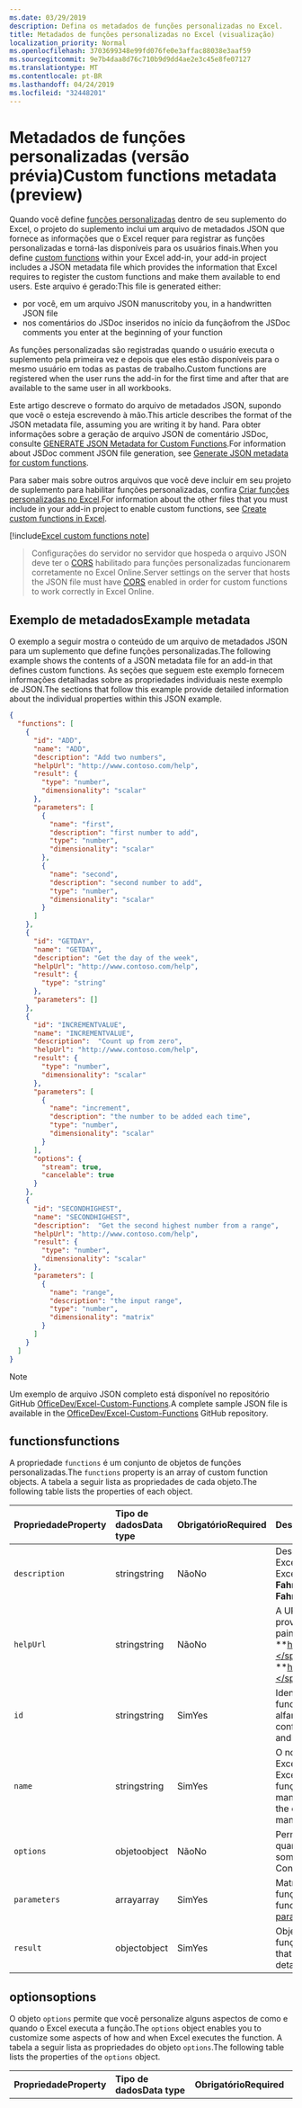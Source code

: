 ```yaml
---
ms.date: 03/29/2019
description: Defina os metadados de funções personalizadas no Excel.
title: Metadados de funções personalizadas no Excel (visualização)
localization_priority: Normal
ms.openlocfilehash: 3703699348e99fd076fe0e3affac88038e3aaf59
ms.sourcegitcommit: 9e7b4daa8d76c710b9d9dd4ae2e3c45e8fe07127
ms.translationtype: MT
ms.contentlocale: pt-BR
ms.lasthandoff: 04/24/2019
ms.locfileid: "32448201"
---
```

# <a name="custom-functions-metadata-preview"></a><span data-ttu-id="3dd47-103">Metadados de funções personalizadas (versão prévia)</span><span class="sxs-lookup"><span data-stu-id="3dd47-103">Custom functions metadata (preview)</span></span>

<span data-ttu-id="3dd47-104">Quando você define [funções personalizadas](custom-functions-overview.md) dentro de seu suplemento do Excel, o projeto do suplemento inclui um arquivo de metadados JSON que fornece as informações que o Excel requer para registrar as funções personalizadas e torná-las disponíveis para os usuários finais.</span><span class="sxs-lookup"><span data-stu-id="3dd47-104">When you define [custom functions](custom-functions-overview.md) within your Excel add-in, your add-in project includes a JSON metadata file which provides the information that Excel requires to register the custom functions and make them available to end users.</span></span> <span data-ttu-id="3dd47-105">Este arquivo é gerado:</span><span class="sxs-lookup"><span data-stu-id="3dd47-105">This file is generated either:</span></span>

- <span data-ttu-id="3dd47-106">por você, em um arquivo JSON manuscrito</span><span class="sxs-lookup"><span data-stu-id="3dd47-106">by you, in a handwritten JSON file</span></span>
- <span data-ttu-id="3dd47-107">nos comentários do JSDoc inseridos no início da função</span><span class="sxs-lookup"><span data-stu-id="3dd47-107">from the JSDoc comments you enter at the beginning of your function</span></span>

<span data-ttu-id="3dd47-108">As funções personalizadas são registradas quando o usuário executa o suplemento pela primeira vez e depois que eles estão disponíveis para o mesmo usuário em todas as pastas de trabalho.</span><span class="sxs-lookup"><span data-stu-id="3dd47-108">Custom functions are registered when the user runs the add-in for the first time and after that are available to the same user in all workbooks.</span></span>

<span data-ttu-id="3dd47-109">Este artigo descreve o formato do arquivo de metadados JSON, supondo que você o esteja escrevendo à mão.</span><span class="sxs-lookup"><span data-stu-id="3dd47-109">This article describes the format of the JSON metadata file, assuming you are writing it by hand.</span></span> <span data-ttu-id="3dd47-110">Para obter informações sobre a geração de arquivo JSON de comentário JSDoc, consulte [GENERATE JSON Metadata for Custom Functions](custom-functions-json-autogeneration.md).</span><span class="sxs-lookup"><span data-stu-id="3dd47-110">For information about JSDoc comment JSON file generation, see [Generate JSON metadata for custom functions](custom-functions-json-autogeneration.md).</span></span>

<span data-ttu-id="3dd47-111">Para saber mais sobre outros arquivos que você deve incluir em seu projeto de suplemento para habilitar funções personalizadas, confira [Criar funções personalizadas no Excel](custom-functions-overview.md).</span><span class="sxs-lookup"><span data-stu-id="3dd47-111">For information about the other files that you must include in your add-in project to enable custom functions, see [Create custom functions in Excel](custom-functions-overview.md).</span></span>

[!include[Excel custom functions note](../includes/excel-custom-functions-note.md)]

> <span data-ttu-id="3dd47-112">Configurações do servidor no servidor que hospeda o arquivo JSON deve ter o [CORS](https://developer.mozilla.org/docs/Web/HTTP/CORS) habilitado para funções personalizadas funcionarem corretamente no Excel Online.</span><span class="sxs-lookup"><span data-stu-id="3dd47-112">Server settings on the server that hosts the JSON file must have [CORS](https://developer.mozilla.org/docs/Web/HTTP/CORS) enabled in order for custom functions to work correctly in Excel Online.</span></span>

## <a name="example-metadata"></a><span data-ttu-id="3dd47-113">Exemplo de metadados</span><span class="sxs-lookup"><span data-stu-id="3dd47-113">Example metadata</span></span>

<span data-ttu-id="3dd47-114">O exemplo a seguir mostra o conteúdo de um arquivo de metadados JSON para um suplemento que define funções personalizadas.</span><span class="sxs-lookup"><span data-stu-id="3dd47-114">The following example shows the contents of a JSON metadata file for an add-in that defines custom functions.</span></span> <span data-ttu-id="3dd47-115">As seções que seguem este exemplo fornecem informações detalhadas sobre as propriedades individuais neste exemplo de JSON.</span><span class="sxs-lookup"><span data-stu-id="3dd47-115">The sections that follow this example provide detailed information about the individual properties within this JSON example.</span></span>

```json
{
  "functions": [
    {
      "id": "ADD",
      "name": "ADD",
      "description": "Add two numbers",
      "helpUrl": "http://www.contoso.com/help",
      "result": {
        "type": "number",
        "dimensionality": "scalar"
      },
      "parameters": [
        {
          "name": "first",
          "description": "first number to add",
          "type": "number",
          "dimensionality": "scalar"
        },
        {
          "name": "second",
          "description": "second number to add",
          "type": "number",
          "dimensionality": "scalar"
        }
      ]
    },
    {
      "id": "GETDAY",
      "name": "GETDAY",
      "description": "Get the day of the week",
      "helpUrl": "http://www.contoso.com/help",
      "result": {
        "type": "string"
      },
      "parameters": []
    },
    {
      "id": "INCREMENTVALUE",
      "name": "INCREMENTVALUE", 
      "description":  "Count up from zero",
      "helpUrl": "http://www.contoso.com/help",
      "result": {
        "type": "number",
        "dimensionality": "scalar"
      },
      "parameters": [
        {
          "name": "increment",
          "description": "the number to be added each time",
          "type": "number",
          "dimensionality": "scalar"
        }
      ],
      "options": {
        "stream": true,
        "cancelable": true
      }
    },
    {
      "id": "SECONDHIGHEST",
      "name": "SECONDHIGHEST", 
      "description":  "Get the second highest number from a range",
      "helpUrl": "http://www.contoso.com/help",
      "result": {
        "type": "number",
        "dimensionality": "scalar"
      },
      "parameters": [
        {
          "name": "range",
          "description": "the input range",
          "type": "number",
          "dimensionality": "matrix"
        }
      ]
    }
  ]
}
```

> [!NOTE]
> <span data-ttu-id="3dd47-116">Um exemplo de arquivo JSON completo está disponível no repositório GitHub [OfficeDev/Excel-Custom-Functions](https://github.com/OfficeDev/Excel-Custom-Functions/blob/master/src/functions/functions.json).</span><span class="sxs-lookup"><span data-stu-id="3dd47-116">A complete sample JSON file is available in the [OfficeDev/Excel-Custom-Functions](https://github.com/OfficeDev/Excel-Custom-Functions/blob/master/src/functions/functions.json) GitHub repository.</span></span>

## <a name="functions"></a><span data-ttu-id="3dd47-117">functions</span><span class="sxs-lookup"><span data-stu-id="3dd47-117">functions</span></span> 

<span data-ttu-id="3dd47-118">A propriedade `functions` é um conjunto de objetos de funções personalizadas.</span><span class="sxs-lookup"><span data-stu-id="3dd47-118">The `functions` property is an array of custom function objects.</span></span> <span data-ttu-id="3dd47-119">A tabela a seguir lista as propriedades de cada objeto.</span><span class="sxs-lookup"><span data-stu-id="3dd47-119">The following table lists the properties of each object.</span></span>

|  <span data-ttu-id="3dd47-120">Propriedade</span><span class="sxs-lookup"><span data-stu-id="3dd47-120">Property</span></span>  |  <span data-ttu-id="3dd47-121">Tipo de dados</span><span class="sxs-lookup"><span data-stu-id="3dd47-121">Data type</span></span>  |  <span data-ttu-id="3dd47-122">Obrigatório</span><span class="sxs-lookup"><span data-stu-id="3dd47-122">Required</span></span>  |  <span data-ttu-id="3dd47-123">Descrição</span><span class="sxs-lookup"><span data-stu-id="3dd47-123">Description</span></span>  |
|:-----|:-----|:-----|:-----|
|  `description`  |  <span data-ttu-id="3dd47-124">string</span><span class="sxs-lookup"><span data-stu-id="3dd47-124">string</span></span>  |  <span data-ttu-id="3dd47-125">Não</span><span class="sxs-lookup"><span data-stu-id="3dd47-125">No</span></span>  |  <span data-ttu-id="3dd47-126">Descrição da função que é exibida aos usuários finais no Excel.</span><span class="sxs-lookup"><span data-stu-id="3dd47-126">The description of the function that end users see in Excel.</span></span> <span data-ttu-id="3dd47-127">Por exemplo, **Converte um valor em Celsius para Fahrenheit**.</span><span class="sxs-lookup"><span data-stu-id="3dd47-127">For example, **Converts a Celsius value to Fahrenheit**.</span></span> |
|  `helpUrl`  |  <span data-ttu-id="3dd47-128">string</span><span class="sxs-lookup"><span data-stu-id="3dd47-128">string</span></span>  |   <span data-ttu-id="3dd47-129">Não</span><span class="sxs-lookup"><span data-stu-id="3dd47-129">No</span></span>  |  <span data-ttu-id="3dd47-130">A URL que fornece informações sobre a função.</span><span class="sxs-lookup"><span data-stu-id="3dd47-130">URL that provides information about the function.</span></span> <span data-ttu-id="3dd47-131">(Ela é exibida em um painel de tarefas). Por exemplo, **http://contoso.com/help/convertcelsiustofahrenheit.html**.</span><span class="sxs-lookup"><span data-stu-id="3dd47-131">(It is displayed in a task pane.) For example, **http://contoso.com/help/convertcelsiustofahrenheit.html**.</span></span> |
| `id`     | <span data-ttu-id="3dd47-132">string</span><span class="sxs-lookup"><span data-stu-id="3dd47-132">string</span></span> | <span data-ttu-id="3dd47-133">Sim</span><span class="sxs-lookup"><span data-stu-id="3dd47-133">Yes</span></span> | <span data-ttu-id="3dd47-134">Identificação exclusiva para a função.</span><span class="sxs-lookup"><span data-stu-id="3dd47-134">A unique ID for the function.</span></span> <span data-ttu-id="3dd47-135">Essa ID pode conter apenas caracteres alfanuméricos e pontos e não deve ser alterada depois de configurada.</span><span class="sxs-lookup"><span data-stu-id="3dd47-135">This ID can only contain alphanumeric characters and periods and should not be changed after it is set.</span></span> |
|  `name`  |  <span data-ttu-id="3dd47-136">string</span><span class="sxs-lookup"><span data-stu-id="3dd47-136">string</span></span>  |  <span data-ttu-id="3dd47-137">Sim</span><span class="sxs-lookup"><span data-stu-id="3dd47-137">Yes</span></span>  |  <span data-ttu-id="3dd47-138">O nome da função que é exibida aos usuários finais no Excel.</span><span class="sxs-lookup"><span data-stu-id="3dd47-138">The name of the function that end users see in Excel.</span></span> <span data-ttu-id="3dd47-139">No Excel, o nome da função será prefixado pelo namespace de funções personalizadas que é especificado no arquivo de manifesto XML.</span><span class="sxs-lookup"><span data-stu-id="3dd47-139">In Excel, this function name will be prefixed by the custom functions namespace that's specified in the XML manifest file.</span></span> |
|  `options`  |  <span data-ttu-id="3dd47-140">objeto</span><span class="sxs-lookup"><span data-stu-id="3dd47-140">object</span></span>  |  <span data-ttu-id="3dd47-141">Não</span><span class="sxs-lookup"><span data-stu-id="3dd47-141">No</span></span>  |  <span data-ttu-id="3dd47-142">Permite que você personalize alguns aspectos de como e quando o Excel executa a função.</span><span class="sxs-lookup"><span data-stu-id="3dd47-142">Enables you to customize some aspects of how and when Excel executes the function.</span></span> <span data-ttu-id="3dd47-143">Confira [opções](#options) para obter detalhes.</span><span class="sxs-lookup"><span data-stu-id="3dd47-143">See [options](#options) for details.</span></span> |
|  `parameters`  |  <span data-ttu-id="3dd47-144">array</span><span class="sxs-lookup"><span data-stu-id="3dd47-144">array</span></span>  |  <span data-ttu-id="3dd47-145">Sim</span><span class="sxs-lookup"><span data-stu-id="3dd47-145">Yes</span></span>  |  <span data-ttu-id="3dd47-146">Matriz que define os parâmetros de entrada para a função.</span><span class="sxs-lookup"><span data-stu-id="3dd47-146">Array that defines the input parameters for the function.</span></span> <span data-ttu-id="3dd47-147">Confira os [parâmetros](#parameters) para obter detalhes.</span><span class="sxs-lookup"><span data-stu-id="3dd47-147">See [parameters](#parameters)  for details.</span></span> |
|  `result`  |  <span data-ttu-id="3dd47-148">object</span><span class="sxs-lookup"><span data-stu-id="3dd47-148">object</span></span>  |  <span data-ttu-id="3dd47-149">Sim</span><span class="sxs-lookup"><span data-stu-id="3dd47-149">Yes</span></span>  |  <span data-ttu-id="3dd47-150">Objeto que define o tipo de informação que é retornada pela função do Excel.</span><span class="sxs-lookup"><span data-stu-id="3dd47-150">Object that defines the type of information that is returned by the function.</span></span> <span data-ttu-id="3dd47-151">Confira [resultado](#result) para obter detalhes.</span><span class="sxs-lookup"><span data-stu-id="3dd47-151">See [result](#result) for details.</span></span> |

## <a name="options"></a><span data-ttu-id="3dd47-152">options</span><span class="sxs-lookup"><span data-stu-id="3dd47-152">options</span></span>

<span data-ttu-id="3dd47-153">O objeto `options` permite que você personalize alguns aspectos de como e quando o Excel executa a função.</span><span class="sxs-lookup"><span data-stu-id="3dd47-153">The `options` object enables you to customize some aspects of how and when Excel executes the function.</span></span> <span data-ttu-id="3dd47-154">A tabela a seguir lista as propriedades do objeto `options`.</span><span class="sxs-lookup"><span data-stu-id="3dd47-154">The following table lists the properties of the `options` object.</span></span>

|  <span data-ttu-id="3dd47-155">Propriedade</span><span class="sxs-lookup"><span data-stu-id="3dd47-155">Property</span></span>  |  <span data-ttu-id="3dd47-156">Tipo de dados</span><span class="sxs-lookup"><span data-stu-id="3dd47-156">Data type</span></span>  |  <span data-ttu-id="3dd47-157">Obrigatório</span><span class="sxs-lookup"><span data-stu-id="3dd47-157">Required</span></span>  |  <span data-ttu-id="3dd47-158">Descrição</span><span class="sxs-lookup"><span data-stu-id="3dd47-158">Description</span></span>  |
|:-----|:-----|:-----|:-----|
|  `cancelable`  |  <span data-ttu-id="3dd47-159">booliano</span><span class="sxs-lookup"><span data-stu-id="3dd47-159">boolean</span></span>  |  <span data-ttu-id="3dd47-160">Não</span><span class="sxs-lookup"><span data-stu-id="3dd47-160">No</span></span><br/><br/><span data-ttu-id="3dd47-161">O valor padrão é `false`.</span><span class="sxs-lookup"><span data-stu-id="3dd47-161">Default value is `false`.</span></span>  |  <span data-ttu-id="3dd47-162">Se o valor for `true`, o Excel chamará o manipulador `onCanceled` sempre que o usuário realizar uma ação que tenha o efeito de cancelar a função, por exemplo, manualmente acionar um recálculo ou editar uma célula referenciada pela função.</span><span class="sxs-lookup"><span data-stu-id="3dd47-162">If `true`, Excel calls the `onCanceled` handler whenever the user takes an action that has the effect of canceling the function; for example, manually triggering recalculation or editing a cell that is referenced by the function.</span></span> <span data-ttu-id="3dd47-163">Se você usar essa opção, o Excel chamará a função JavaScript com um parâmetro `caller` adicional.</span><span class="sxs-lookup"><span data-stu-id="3dd47-163">If you use this option, Excel will call the JavaScript function with an additional `caller` parameter.</span></span> <span data-ttu-id="3dd47-164">(***Não*** registre este parâmetro na propriedade `parameters`).</span><span class="sxs-lookup"><span data-stu-id="3dd47-164">(Do ***not*** register this parameter in the `parameters` property).</span></span> <span data-ttu-id="3dd47-165">No corpo da função, um manipulador deve ser atribuído ao membro `caller.onCanceled`.</span><span class="sxs-lookup"><span data-stu-id="3dd47-165">In the body of the function, a handler must be assigned to the `caller.onCanceled` member.</span></span> <span data-ttu-id="3dd47-166">Para saber mais, confira [Cancelar uma função](custom-functions-web-reqs.md#canceling-a-function).</span><span class="sxs-lookup"><span data-stu-id="3dd47-166">For more information, see [Canceling a function](custom-functions-web-reqs.md#canceling-a-function).</span></span> |
|  `requiresAddress`  | <span data-ttu-id="3dd47-167">booliano</span><span class="sxs-lookup"><span data-stu-id="3dd47-167">boolean</span></span> | <span data-ttu-id="3dd47-168">Não</span><span class="sxs-lookup"><span data-stu-id="3dd47-168">No</span></span> <br/><br/><span data-ttu-id="3dd47-169">O valor padrão é `false`.</span><span class="sxs-lookup"><span data-stu-id="3dd47-169">Default value is `false`.</span></span> | <br /><br /> <span data-ttu-id="3dd47-170">Se true, sua função personalizada pode acessar o endereço da célula que invocou sua função personalizada.</span><span class="sxs-lookup"><span data-stu-id="3dd47-170">If true, your custom function can access the address of the cell that invoked your custom function.</span></span> <span data-ttu-id="3dd47-171">Para obter o endereço da célula que chamou sua função personalizada, use Context. Address em sua função personalizada.</span><span class="sxs-lookup"><span data-stu-id="3dd47-171">To get the address of the cell that invoked your custom function, use context.address in your custom function.</span></span> <span data-ttu-id="3dd47-172">Para saber mais, confira [determinar quais célula chamada sua função personalizada](/office/dev/add-ins/excel/custom-functions-overview#determine-which-cell-invoked-your-custom-function).</span><span class="sxs-lookup"><span data-stu-id="3dd47-172">For more information, see [Determine which cell invoked your custom function](/office/dev/add-ins/excel/custom-functions-overview#determine-which-cell-invoked-your-custom-function).</span></span> <span data-ttu-id="3dd47-173">As funções personalizadas não podem ser definidas como streaming e requiresAddress.</span><span class="sxs-lookup"><span data-stu-id="3dd47-173">Custom functions cannot be set as both streaming and requiresAddress.</span></span> <span data-ttu-id="3dd47-174">Ao usar essa opção, o parâmetro "invocationContext" deve ser o último parâmetro passado em opções.</span><span class="sxs-lookup"><span data-stu-id="3dd47-174">When using this option, the 'invocationContext' parameter must be the last parameter passed in options.</span></span> |
|  `stream`  |  <span data-ttu-id="3dd47-175">booliano</span><span class="sxs-lookup"><span data-stu-id="3dd47-175">boolean</span></span>  |  <span data-ttu-id="3dd47-176">Não</span><span class="sxs-lookup"><span data-stu-id="3dd47-176">No</span></span><br/><br/><span data-ttu-id="3dd47-177">O valor padrão é `false`.</span><span class="sxs-lookup"><span data-stu-id="3dd47-177">Default value is `false`.</span></span>  |  <span data-ttu-id="3dd47-178">Se o valor for `true`, a função poderá gerar uma saída para a célula de forma repetida, mesmo quando invocada somente uma vez.</span><span class="sxs-lookup"><span data-stu-id="3dd47-178">If `true`, the function can output repeatedly to the cell even when invoked only once.</span></span> <span data-ttu-id="3dd47-179">Essa opção é útil para fontes de dados que mudam constantemente, como preços de ações.</span><span class="sxs-lookup"><span data-stu-id="3dd47-179">This option is useful for rapidly-changing data sources, such as a stock price.</span></span> <span data-ttu-id="3dd47-180">Se você usar essa opção, o Excel chamará a função JavaScript com um parâmetro `caller` adicional.</span><span class="sxs-lookup"><span data-stu-id="3dd47-180">If you use this option, Excel will call the JavaScript function with an additional `caller` parameter.</span></span> <span data-ttu-id="3dd47-181">(***Não*** registre este parâmetro na propriedade `parameters`).</span><span class="sxs-lookup"><span data-stu-id="3dd47-181">(Do ***not*** register this parameter in the `parameters` property).</span></span> <span data-ttu-id="3dd47-182">A função não deve ter instruções `return`.</span><span class="sxs-lookup"><span data-stu-id="3dd47-182">The function should have no `return` statement.</span></span> <span data-ttu-id="3dd47-183">Em vez disso, o valor resultante é passado como o argumento do método de retorno `caller.setResult`.</span><span class="sxs-lookup"><span data-stu-id="3dd47-183">Instead, the result value is passed as the argument of the `caller.setResult` callback method.</span></span> <span data-ttu-id="3dd47-184">Para saber mais informações, confira [Funções de streaming](custom-functions-web-reqs.md#streaming-functions).</span><span class="sxs-lookup"><span data-stu-id="3dd47-184">For more information, see [Streaming functions](custom-functions-web-reqs.md#streaming-functions).</span></span> |
|  `volatile`  | <span data-ttu-id="3dd47-185">booliano</span><span class="sxs-lookup"><span data-stu-id="3dd47-185">boolean</span></span> | <span data-ttu-id="3dd47-186">Não</span><span class="sxs-lookup"><span data-stu-id="3dd47-186">No</span></span> <br/><br/><span data-ttu-id="3dd47-187">O valor padrão é `false`.</span><span class="sxs-lookup"><span data-stu-id="3dd47-187">Default value is `false`.</span></span> | <br /><br /> <span data-ttu-id="3dd47-188">Se for `true`, a função será recalculada sempre que o Excel recalcular, em vez de apenas quando os valores dependentes da fórmula forem alterados.</span><span class="sxs-lookup"><span data-stu-id="3dd47-188">If `true`, the function will recalculate each time Excel recalculates, instead of only when the formula's dependent values have changed.</span></span> <span data-ttu-id="3dd47-189">Uma função não pode ser de streaming e volátil ao mesmo tempo.</span><span class="sxs-lookup"><span data-stu-id="3dd47-189">A function cannot be both streaming and volatile.</span></span> <span data-ttu-id="3dd47-190">Se as propriedades `stream` e `volatile` forem definidas como `true`, a opção volátil será ignorada.</span><span class="sxs-lookup"><span data-stu-id="3dd47-190">If the `stream` and `volatile` properties are both set to `true`, the volatile option will be ignored.</span></span> |

## <a name="parameters"></a><span data-ttu-id="3dd47-191">parâmetros</span><span class="sxs-lookup"><span data-stu-id="3dd47-191">parameters</span></span>

<span data-ttu-id="3dd47-192">A propriedade `parameters` é uma matriz de objetos de parâmetro.</span><span class="sxs-lookup"><span data-stu-id="3dd47-192">The `parameters` property is an array of parameter objects.</span></span> <span data-ttu-id="3dd47-193">A tabela a seguir lista as propriedades de cada objeto.</span><span class="sxs-lookup"><span data-stu-id="3dd47-193">The following table lists the properties of each object.</span></span>

|  <span data-ttu-id="3dd47-194">Propriedade</span><span class="sxs-lookup"><span data-stu-id="3dd47-194">Property</span></span>  |  <span data-ttu-id="3dd47-195">Tipo de dados</span><span class="sxs-lookup"><span data-stu-id="3dd47-195">Data type</span></span>  |  <span data-ttu-id="3dd47-196">Obrigatório</span><span class="sxs-lookup"><span data-stu-id="3dd47-196">Required</span></span>  |  <span data-ttu-id="3dd47-197">Descrição</span><span class="sxs-lookup"><span data-stu-id="3dd47-197">Description</span></span>  |
|:-----|:-----|:-----|:-----|
|  `description`  |  <span data-ttu-id="3dd47-198">string</span><span class="sxs-lookup"><span data-stu-id="3dd47-198">string</span></span>  |  <span data-ttu-id="3dd47-199">Não</span><span class="sxs-lookup"><span data-stu-id="3dd47-199">No</span></span> |  <span data-ttu-id="3dd47-200">Uma descrição do parâmetro.</span><span class="sxs-lookup"><span data-stu-id="3dd47-200">A description of the parameter.</span></span> <span data-ttu-id="3dd47-201">Isso é exibido no IntelliSense do Excel.</span><span class="sxs-lookup"><span data-stu-id="3dd47-201">This is displayed in Excel's intelliSense.</span></span>  |
|  `dimensionality`  |  <span data-ttu-id="3dd47-202">string</span><span class="sxs-lookup"><span data-stu-id="3dd47-202">string</span></span>  |  <span data-ttu-id="3dd47-203">Não</span><span class="sxs-lookup"><span data-stu-id="3dd47-203">No</span></span>  |  <span data-ttu-id="3dd47-204">Deve ser **escalar** (um valor não matriz) ou **matriz** (uma matriz de 2 dimensões).</span><span class="sxs-lookup"><span data-stu-id="3dd47-204">Must be either **scalar** (a non-array value) or **matrix** (a 2-dimensional array).</span></span>  |
|  `name`  |  <span data-ttu-id="3dd47-205">string</span><span class="sxs-lookup"><span data-stu-id="3dd47-205">string</span></span>  |  <span data-ttu-id="3dd47-206">Sim</span><span class="sxs-lookup"><span data-stu-id="3dd47-206">Yes</span></span>  |  <span data-ttu-id="3dd47-207">O nome do parâmetro.</span><span class="sxs-lookup"><span data-stu-id="3dd47-207">The name of the parameter.</span></span> <span data-ttu-id="3dd47-208">Esse nome é exibido no IntelliSense do Excel.</span><span class="sxs-lookup"><span data-stu-id="3dd47-208">This name is displayed in Excel's intelliSense.</span></span>  |
|  `type`  |  <span data-ttu-id="3dd47-209">string</span><span class="sxs-lookup"><span data-stu-id="3dd47-209">string</span></span>  |  <span data-ttu-id="3dd47-210">Não</span><span class="sxs-lookup"><span data-stu-id="3dd47-210">No</span></span>  |  <span data-ttu-id="3dd47-211">O tipo de dados do parâmetro.</span><span class="sxs-lookup"><span data-stu-id="3dd47-211">The data type of the parameter.</span></span> <span data-ttu-id="3dd47-212">Pode ser **booliano**, **número**, **cadeia de caracteres** ou **qualquer**, que permita usar qualquer um dos três tipos anteriores.</span><span class="sxs-lookup"><span data-stu-id="3dd47-212">Can be **boolean**, **number**, **string**, or **any**, which allows you to use of any of the previous three types.</span></span> <span data-ttu-id="3dd47-213">Se essa propriedade não for especificada, o tipo de dados padrão será **qualquer**.</span><span class="sxs-lookup"><span data-stu-id="3dd47-213">If this property is not specified, the data type defaults to **any**.</span></span> |
|  `optional`  | <span data-ttu-id="3dd47-214">booliano</span><span class="sxs-lookup"><span data-stu-id="3dd47-214">boolean</span></span> | <span data-ttu-id="3dd47-215">Não</span><span class="sxs-lookup"><span data-stu-id="3dd47-215">No</span></span> | <span data-ttu-id="3dd47-216">Se for `true`, o parâmetro será opcional.</span><span class="sxs-lookup"><span data-stu-id="3dd47-216">If `true`, the parameter is optional.</span></span> |

>[!NOTE]
> <span data-ttu-id="3dd47-217">Se a propriedade `type` de um parâmetro opcional não for especificada ou definida como `any`, é provável que você tenha problemas, como erros de lint em seu IDE e parâmetros opcionais que não serão exibidos quando a função estiver sendo inserida em uma célula no Excel.</span><span class="sxs-lookup"><span data-stu-id="3dd47-217">If the `type` property of an optional parameter is either not specified or set to `any`, you may notice issues such as linting errors in your IDE and optional parameters not being displayed when the function is being entered into a cell in Excel.</span></span> <span data-ttu-id="3dd47-218">A previsão é para ser alterado em dezembro de 2018.</span><span class="sxs-lookup"><span data-stu-id="3dd47-218">This is projected to change in December of 2018.</span></span>

## <a name="result"></a><span data-ttu-id="3dd47-219">result</span><span class="sxs-lookup"><span data-stu-id="3dd47-219">result</span></span>

<span data-ttu-id="3dd47-220">O objeto `result` que define o tipo de informação que é retornado pela função.</span><span class="sxs-lookup"><span data-stu-id="3dd47-220">The `result` object defines the type of information that is returned by the function.</span></span> <span data-ttu-id="3dd47-221">A tabela a seguir lista as propriedades do objeto `result`.</span><span class="sxs-lookup"><span data-stu-id="3dd47-221">The following table lists the properties of the `result` object.</span></span>

|  <span data-ttu-id="3dd47-222">Propriedade</span><span class="sxs-lookup"><span data-stu-id="3dd47-222">Property</span></span>  |  <span data-ttu-id="3dd47-223">Tipo de dados</span><span class="sxs-lookup"><span data-stu-id="3dd47-223">Data type</span></span>  |  <span data-ttu-id="3dd47-224">Obrigatório</span><span class="sxs-lookup"><span data-stu-id="3dd47-224">Required</span></span>  |  <span data-ttu-id="3dd47-225">Descrição</span><span class="sxs-lookup"><span data-stu-id="3dd47-225">Description</span></span>  |
|:-----|:-----|:-----|:-----|
|  `dimensionality`  |  <span data-ttu-id="3dd47-226">string</span><span class="sxs-lookup"><span data-stu-id="3dd47-226">string</span></span>  |  <span data-ttu-id="3dd47-227">Não</span><span class="sxs-lookup"><span data-stu-id="3dd47-227">No</span></span>  |  <span data-ttu-id="3dd47-228">Deve ser **escalar** (um valor não matriz) ou **matriz** (uma matriz de 2 dimensões).</span><span class="sxs-lookup"><span data-stu-id="3dd47-228">Must be either **scalar** (a non-array value) or **matrix** (a 2-dimensional array).</span></span> |
|  `type`  |  <span data-ttu-id="3dd47-229">string</span><span class="sxs-lookup"><span data-stu-id="3dd47-229">string</span></span>  |  <span data-ttu-id="3dd47-230">Sim</span><span class="sxs-lookup"><span data-stu-id="3dd47-230">Yes</span></span>  |  <span data-ttu-id="3dd47-231">O tipo de dados do parâmetro.</span><span class="sxs-lookup"><span data-stu-id="3dd47-231">The data type of the parameter.</span></span> <span data-ttu-id="3dd47-232">Deve ser **booliano**, **número**, **cadeia de caracteres** ou **qualquer**, que permita usar qualquer um dos três tipos anteriores.</span><span class="sxs-lookup"><span data-stu-id="3dd47-232">Must be **boolean**, **number**, **string**, or **any**, which allows you to use of any of the previous three types.</span></span> |

## <a name="see-also"></a><span data-ttu-id="3dd47-233">Confira também</span><span class="sxs-lookup"><span data-stu-id="3dd47-233">See also</span></span>

* [<span data-ttu-id="3dd47-234">Criar funções personalizadas no Excel</span><span class="sxs-lookup"><span data-stu-id="3dd47-234">Create custom functions in Excel</span></span>](custom-functions-overview.md)
* [<span data-ttu-id="3dd47-235">Tempo de execução de funções personalizadas do Excel</span><span class="sxs-lookup"><span data-stu-id="3dd47-235">Runtime for Excel custom functions</span></span>](custom-functions-runtime.md)
* <span data-ttu-id="3dd47-236">[Práticas recomendadas de funções personalizadas](custom-functions-best-practices.md).</span><span class="sxs-lookup"><span data-stu-id="3dd47-236">[Custom functions best practices](custom-functions-best-practices.md)</span></span>
* [<span data-ttu-id="3dd47-237">Log de alteração de funções personalizadas</span><span class="sxs-lookup"><span data-stu-id="3dd47-237">Custom functions changelog</span></span>](custom-functions-changelog.md)
* [<span data-ttu-id="3dd47-238">Tutorial de funções personalizadas do Excel</span><span class="sxs-lookup"><span data-stu-id="3dd47-238">Excel custom functions tutorial</span></span>](../tutorials/excel-tutorial-create-custom-functions.md)
